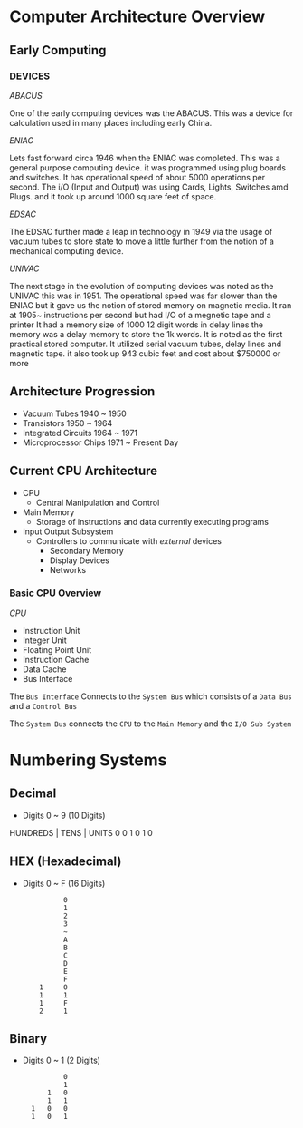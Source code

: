 # Computer Architecture Overview

## Early Computing

### DEVICES

*ABACUS*

One of the early computing devices was the ABACUS. This was a device for calculation used in many places including early China.

*ENIAC*

Lets fast forward circa 1946 when the ENIAC was completed. This was a general purpose computing device. it was programmed using plug boards and switches. It has operational speed of about 5000 operations per second. The i/O (Input and Output) was using Cards, Lights, Switches amd Plugs. and it took up around 1000 square feet of space.

*EDSAC*

The EDSAC further made a leap in technology in 1949 via the usage of vacuum tubes to store state to move a little further from the notion of a mechanical computing device.

*UNIVAC*

The next stage in the evolution of computing devices was noted as the UNIVAC this was in 1951. The operational speed was far slower than the ENIAC but it gave us the notion of stored memory on magnetic media. It ran at 1905~ instructions per second but had I/O of a megnetic tape and a printer
It had a memory size of 1000 12 digit words in delay lines the memory was a delay memory to store the 1k words. It is noted as the first practical stored computer. It utilized serial vacuum tubes, delay lines and magnetic tape. it also took up 943 cubic feet and cost about $750000 or more

## Architecture Progression

- Vacuum Tubes 1940 ~ 1950
- Transistors 1950 ~ 1964
- Integrated Circuits 1964 ~ 1971
- Microprocessor Chips 1971 ~ Present Day

## Current CPU Architecture

- CPU
    - Central Manipulation and Control
- Main Memory
    - Storage of instructions and data currently executing programs
- Input Output Subsystem
    - Controllers to communicate with *external* devices
        - Secondary Memory
        - Display Devices
        - Networks

### Basic CPU Overview

*CPU*
- Instruction Unit
- Integer Unit
- Floating Point Unit
- Instruction Cache
- Data Cache
- Bus Interface

The `Bus Interface` Connects to the `System Bus` which consists of a `Data Bus` and a `Control Bus`

The `System Bus` connects the `CPU` to the `Main Memory` and the `I/O Sub System`


# Numbering Systems

## Decimal

- Digits 0 ~ 9 (10 Digits)

HUNDREDS | TENS | UNITS
0          0       1
 0         1       0

## HEX (Hexadecimal)

- Digits 0 ~ F (16 Digits)

                0
                1
                2
                3
                ~
                A
                B 
                C 
                D 
                E 
                F
          1     0 
          1     1
          1     F
          2     1

## Binary

- Digits 0 ~ 1 (2 Digits)

                0
                1
            1   0
            1   1
        1   0   0
        1   0   1            

